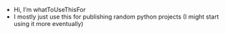 - Hi, I’m whatToUseThisFor
- I mostly just use this for publishing random python projects (I might start using it more eventually)
<!---
whatToUseThisFor/whatToUseThisFor is a ✨ special ✨ repository because its `README.md` (this file) appears on your GitHub profile.
You can click the Preview link to take a look at your changes.
--->
